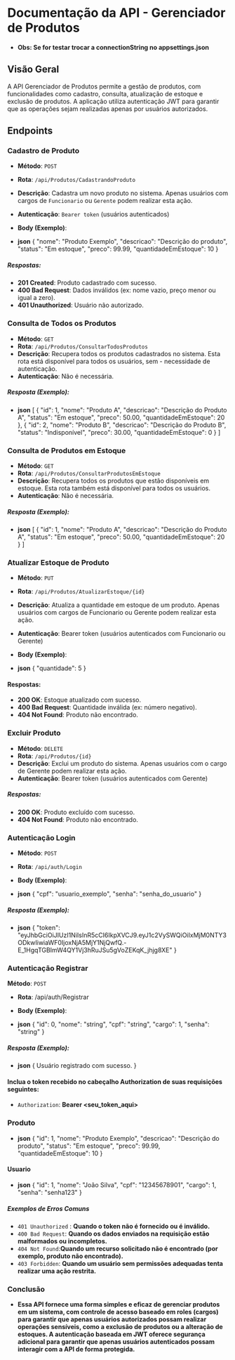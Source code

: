 # Documentação da API - Gerenciador de Produtos
 - **Obs: Se for testar trocar a connectionString no appsettings.json**


## Visão Geral

A API Gerenciador de Produtos permite a gestão de produtos, com funcionalidades como cadastro, consulta, atualização de estoque e exclusão de produtos. A aplicação utiliza autenticação JWT para garantir que as operações sejam realizadas apenas por usuários autorizados.


## Endpoints

### Cadastro de Produto

- **Método**: `POST`
- **Rota**: `/api/Produtos/CadastrandoProduto`
- **Descrição**: Cadastra um novo produto no sistema. Apenas usuários com cargos de `Funcionario` ou `Gerente` podem realizar esta ação.
- **Autenticação**: `Bearer token` (usuários autenticados)
- **Body (Exemplo)**:

- **json**
{
  "nome": "Produto Exemplo",
  "descricao": "Descrição do produto",
  "status": "Em estoque",
  "preco": 99.99,
  "quantidadeEmEstoque": 10
}

##### Respostas:
- **201 Created**: Produto cadastrado com sucesso.
- **400 Bad Request**: Dados inválidos (ex: nome vazio, preço menor ou igual a zero).
- **401 Unauthorized**: Usuário não autorizado.


### Consulta de Todos os Produtos
- **Método**: `GET`
- **Rota**: `/api/Produtos/ConsultarTodosProdutos`
- **Descrição**: Recupera todos os produtos cadastrados no sistema. Esta rota está disponível para todos os usuários, sem - necessidade de autenticação.
- **Autenticação**: Não é necessária. 


##### Resposta (Exemplo):
- **json**
[
  {
    "id": 1,
    "nome": "Produto A",
    "descricao": "Descrição do Produto A",
    "status": "Em estoque",
    "preco": 50.00,
    "quantidadeEmEstoque": 20
  },
  {
    "id": 2,
    "nome": "Produto B",
    "descricao": "Descrição do Produto B",
    "status": "Indisponível",
    "preco": 30.00,
    "quantidadeEmEstoque": 0
  }
]


### Consulta de Produtos em Estoque
- **Método**: `GET`
- **Rota**: `/api/Produtos/ConsultarProdutosEmEstoque`
- **Descrição**: Recupera todos os produtos que estão disponíveis em estoque. Esta rota também está disponível para todos os usuários.
- **Autenticação**: Não é necessária.


#####  Resposta (Exemplo):
 - **json**
[
  {
    "id": 1,
    "nome": "Produto A",
    "descricao": "Descrição do Produto A",
    "status": "Em estoque",
    "preco": 50.00,
    "quantidadeEmEstoque": 20
  }
]

### Atualizar Estoque de Produto
- **Método**: `PUT`
- **Rota**: `/api/Produtos/AtualizarEstoque/{id}`
- **Descrição**: Atualiza a quantidade em estoque de um produto. Apenas usuários com cargos de Funcionario ou Gerente podem realizar esta ação.
- **Autenticação**: Bearer token (usuários autenticados com Funcionario ou Gerente) 


- **Body (Exemplo)**:
 - **json**
{
  "quantidade": 5
}


#### Respostas:
- **200 OK**: Estoque atualizado com sucesso.
- **400 Bad Request**: Quantidade inválida (ex: número negativo).
- **404 Not Found**: Produto não encontrado.


### Excluir Produto
- **Método**: `DELETE`
- **Rota**: `/api/Produtos/{id}`
- **Descrição**: Exclui um produto do sistema. Apenas usuários com o cargo de Gerente podem realizar esta ação.
- **Autenticação**: Bearer token (usuários autenticados com Gerente)


##### Respostas:
- **200 OK**: Produto excluído com sucesso.
- **404 Not Found**: Produto não encontrado.



### Autenticação Login

- **Método**: `POST`
- **Rota**: `/api/auth/Login`
 

- **Body (Exemplo)**:

- **json**
{
  "cpf": "usuario_exemplo",
  "senha": "senha_do_usuario"
}

##### Resposta (Exemplo):
- **json**
 {
  "token": "eyJhbGciOiJIUzI1NiIsInR5cCI6IkpXVCJ9.eyJ1c2VySWQiOiIxMjM0NTY3ODkwIiwiaWF0IjoxNjA5MjY1NjQwfQ.-E_1HgqTGBImW4QY1Vj3hRuJSu5gVoZEKqK_jhjg8XE"
}

### Autenticação Registrar
**Método**: `POST`
- **Rota**: /api/auth/Registrar
- **Body (Exemplo)**:

- **json**
{
  "id": 0,
  "nome": "string",
  "cpf": "string",
  "cargo": 1,
  "senha": "string"
}

##### Resposta (Exemplo):
- **json**
 {
    Usuário registrado com sucesso.
}

#### **Inclua o token recebido no cabeçalho Authorization de suas requisições seguintes**:

 - `Authorization`: **Bearer <seu_token_aqui>**

### Produto
- **json**
{
  "id": 1,
  "nome": "Produto Exemplo",
  "descricao": "Descrição do produto",
  "status": "Em estoque",
  "preco": 99.99,
  "quantidadeEmEstoque": 10
}

#### Usuario
- **json**
{
  "id": 1,
  "nome": "João Silva",
  "cpf": "12345678901",
  "cargo": 1,
  "senha": "senha123"
}

##### **Exemplos de Erros Comuns**
- `401 Unauthorized` : **Quando o token não é fornecido ou é inválido.**
- `400 Bad Request`: **Quando os dados enviados na requisição estão malformados ou incompletos.**
- `404 Not Found`:**Quando um recurso solicitado não é encontrado (por exemplo, produto não encontrado).**
- `403 Forbidden`: **Quando um usuário sem permissões adequadas tenta realizar uma ação restrita.**


### Conclusão
- **Essa API fornece uma forma simples e eficaz de gerenciar produtos em um sistema, com controle de acesso baseado em roles (cargos) para garantir que apenas usuários autorizados possam realizar operações sensíveis, como a exclusão de produtos ou a alteração de estoques. A autenticação baseada em JWT oferece segurança adicional para garantir que apenas usuários autenticados possam interagir com a API de forma protegida.**


